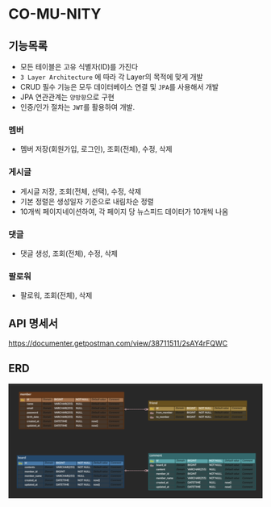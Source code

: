 # CO-MU-NITY
## 기능목록
- 모든 테이블은 고유 식별자(ID)를 가진다
- `3 Layer Architecture` 에 따라 각 Layer의 목적에 맞게 개발
- CRUD 필수 기능은 모두 데이터베이스 연결 및 `JPA`를 사용해서 개발
- JPA 연관관계는 `양방향`으로 구현
- 인증/인가 절차는 `JWT`를 활용하여 개발.


### 멤버
- 멤버 저장(회원가입, 로그인), 조회(전체), 수정, 삭제

### 게시글

- 게시글 저장, 조회(전체, 선택), 수정, 삭제
- 기본 정렬은 생성일자 기준으로 내림차순 정렬
- 10개씩 페이지네이션하여, 각 페이지 당 뉴스피드 데이터가 10개씩 나옴

### 댓글
- 댓글 생성, 조회(전체), 수정, 삭제

### 팔로워
- 팔로워, 조회(전체), 삭제

## API 명세서
https://documenter.getpostman.com/view/38711511/2sAY4rFQWC


## ERD
![erd](img/erd.png)